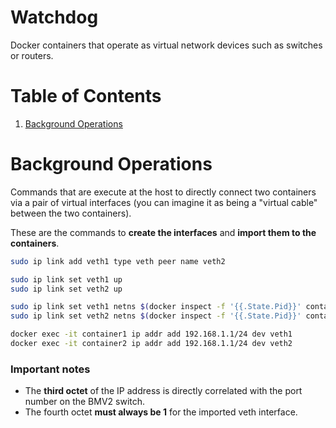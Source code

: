 # Watchdog

Docker containers that operate as virtual network devices such as switches or routers.

# Table of Contents

1. [Background Operations](#background-operations)

# Background Operations

Commands that are execute at the host to directly connect two containers via a pair of virtual interfaces (you can imagine it as being a "virtual cable" between the two containers).

These are the commands to **create the interfaces** and **import them to the containers**.

```bash
sudo ip link add veth1 type veth peer name veth2

sudo ip link set veth1 up
sudo ip link set veth2 up

sudo ip link set veth1 netns $(docker inspect -f '{{.State.Pid}}' container1)
sudo ip link set veth2 netns $(docker inspect -f '{{.State.Pid}}' container2)

docker exec -it container1 ip addr add 192.168.1.1/24 dev veth1
docker exec -it container2 ip addr add 192.168.1.1/24 dev veth2
```

### Important notes

- The **third octet** of the IP address is directly correlated with the port number on the BMV2 switch.
- The fourth octet **must always be 1** for the imported veth interface.